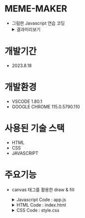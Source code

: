 # MEME-MAKER
+ 그림판 Javascript 연습 코딩
  <details>
    <summary>결과미리보기</summary>
  </details>
# 개발기간
+ 2023.8.18
# 개발환경
+ VSCODE 1.80.1
+ GOOGLE CHROME 115.0.5790.110
# 사용된 기술 스택
+ HTML
+ CSS
+ JAVASCRIPT
# 주요기능
+ canvas 태그를 활용한 draw & fill
  <details>
    <summary>Javascript Code : app.js</summary>
    
      const fileInput = document.querySelector("#file");
      const saveBtn = document.querySelector("#save");
      const textInput = document.querySelector("#text");
      const modeBtn = document.querySelector("#mode-btn");
      const destroyBtn = document.querySelector("#destroy-btn");
      const eraserBtn = document.querySelector("#eraser-btn");
      const color = document.querySelector("#color");
      const colorOptions = Array.from(document.querySelectorAll(".color-option"));
      const canvas = document.querySelector("canvas");
      const ctx = canvas.getContext("2d");
      const lineWidth = document.querySelector("#line-width");
      
      const CANVAS_WIDTH = 800;
      const CANVAS_HEIGHT = 800;
      
      canvas.width = CANVAS_WIDTH;
      canvas.height = CANVAS_HEIGHT;
      ctx.lineWidth = lineWidth.value;
      ctx.linecap = "round";
      let isPainting = false;
      let isFilling = false;
      
      function onMove(event) {
        if(isPainting){
          ctx.lineTo(event.offsetX, event.offsetY);
          ctx.stroke();
          return;
        }
        ctx.moveTo(event.offsetX, event.offsetY);
      }
      
      function startPainting(event){
        isPainting = true;
      
      }
      function cancelPainting(event){
        isPainting = false;
        ctx.beginPath();
      }
      
      function onLineWidthChange(event){
        ctx.lineWidth = event.target.value;
      }
      
      function onColorChange(event){
        ctx.strokeStyle = event.target.value;
        ctx.fillStyle = event.target.value;
      
      }
      
      function onColorClick(event){
        const colorValue = event.target.dataset.color;
        ctx.strokeStyle = colorValue;
        ctx.fillStyle = colorValue;
        color.value = colorValue;
      }
      
      function onModeClick() {
        if(isFilling){
          isFilling = false;
          modeBtn.innerHTML = "<strong>🖌️Draw</strong> or 🧺Fill";
        } else {
          isFilling = true;
          modeBtn.innerHTML = "🖌️Draw or <strong>🧺Fill</strong>";
      
        }
      }
      
      function onCanvasClick(){
        if(isFilling){
          ctx.fillRect(0, 0, CANVAS_WIDTH, CANVAS_HEIGHT);
        }
      }
      
      function onDestroyClick(){
        ctx.fillStyle = "white";
        ctx.fillRect(0, 0, CANVAS_WIDTH, CANVAS_HEIGHT);
      }
      
      function onEraserClick(){
        ctx.strokeStyle = "white";
        isFilling = false;
        modeBtn.innerText = "Fill";
      }
      
      
      function onFileChange(event){
        const file = event.target.files[0];
        const url = URL.createObjectURL(file);
        const image = new Image();
        image.src = url;
        image.onload = function(){
          ctx.drawImage(image, 0, 0, CANVAS_WIDTH, CANVAS_HEIGHT);
          fileInput.value = null;
        }
      }
      
      function onDoubleClick(event){
        const text = textInput.value;
        if (text !== "") {
          ctx.save();
          ctx.lineWidth = 1;
          ctx.font = "68px serif";
          ctx.fillText(text, event.offsetX, event.offsetY);
          ctx.restore();
        }
      }
      
      function onSaveClick(){
        const url = canvas.toDataURL();
        const a = document.createElement("a");
        a.href = url;
        a.download = "myDrawing.png";
        a.click();
      }
      
      
      
      canvas.addEventListener("dblclick", onDoubleClick);
      canvas.addEventListener("mousemove", onMove);
      canvas.addEventListener("mousedown", startPainting);
      canvas.addEventListener("mouseup", cancelPainting);
      canvas.addEventListener("mouseleave",cancelPainting);
      canvas.addEventListener("click",onCanvasClick);
      
      lineWidth.addEventListener("change", onLineWidthChange);
      color.addEventListener("change", onColorChange);
      
      colorOptions.forEach(color => color.addEventListener("click", onColorClick));
      
      modeBtn.addEventListener("click",onModeClick);
      destroyBtn.addEventListener("click", onDestroyClick);
      eraserBtn.addEventListener("click", onEraserClick);
      fileInput.addEventListener("change", onFileChange);
      saveBtn.addEventListener("click", onSaveClick);
  </details>
    <details>
    <summary>HTML Code : index.html</summary>

      <!DOCTYPE html>
      <html lang="ko">
      
      <head>
        <meta charset="UTF-8">
        <meta name="viewport" content="width=device-width, initial-scale=1.0">
        <title>Mime Maker</title>
        <link rel="stylesheet" href="/style.css">
      </head>
      
      <body>
        <div class="color-options">
          <input type="color" id="color">
          <div class="color-option" style="background-color:#1abc9c" data-color="#1abc9c"></div>
          <div class="color-option" style="background-color:#3498db" data-color="#3498db"></div>
          <div class="color-option" style="background-color:#34495e" data-color="#34495e"></div>
          <div class="color-option" style="background-color:#27ae60" data-color="#27ae60"></div>
          <div class="color-option" style="background-color:#8e44ad" data-color="#8e44ad"></div>
          <div class="color-option" style="background-color:#f1c40f" data-color="#f1c40f"></div>
          <div class="color-option" style="background-color:#e74c3c" data-color="#e74c3c"></div>
          <div class="color-option" style="background-color:#95a5a6" data-color="#95a5a6"></div>
          <div class="color-option" style="background-color:#d35400" data-color="#d35400"></div>
          <div class="color-option" style="background-color:#f39c12" data-color="#f39c12"></div>
          <div class="color-option" style="background-color:#c0392b" data-color="#c0392b"></div>
        </div>
        <canvas></canvas>
        <div class="btns">
          <input id="line-width" type="range" min="1" max="10" value="1" step="0.1" />
          <button id="mode-btn"><strong>🖌️Draw</strong> or 🧺Fill</button>
          <button id="destroy-btn">💥Destroy</button>
          <button id="eraser-btn">❌Erase</button>
          <label for="file">
            📂Add Photo
            <input type="file" accept="image/*" id="file" /></label>
          <input type="text" placeholder="Add text here" id="text" />
          <button id="save">🖼️Save image</button>
        </div>
        <script src="/app.js"></script>
      </body>
      
      </html>
    </details>
    <details>
    <summary>CSS Code : style.css</summary>
      
      @import "reset.css";
  
      body {
        display: flex;
        justify-content: space-between;
        gap: 20px;
        align-items: center;
        background-color: gainsboro;
        padding: 20px;
        font-family: system-ui, -apple-system, BlinkMacSystemFont, 'Segoe UI', Roboto, Oxygen, Ubuntu, Cantarell, 'Open Sans', 'Helvetica Neue', sans-serif;
      }
      
      
      .btns {
        display: flex;
        flex-direction: column;
        gap: 20px;
      }
      
      canvas {
        width: 800px;
        height: 800px;
        background-color: white;
        border-radius: 10px;
      }
      
      .color-options {
        display: flex;
        flex-direction: column;
        gap: 20px;
        align-items: center;
      }
      
      .color-option{
        width: 50px;
        height: 50px;
        border-radius: 50%;
        cursor: pointer;
        border: 5px solid white;
        transition: transform ease-in-out .1s;
      }
      
      .color-option:hover {
        transform: scale(1.2);
      }
      
      input#color {
        background-color: white;
      }
      
      button,label {
        all:unset;
        padding: 10px 0px;
        text-align: center;
        background-color: royalblue;
        color: white;
        font-weight: 500;
        cursor: pointer;
        border-radius: 10px;
        transition: opacity linear .1s;
      }
      
      button:hover {
        opacity: 0.85;
      }
      
      input#text {
        all:unset;
        padding: 10px 0px;
        text-align: center;
        border-radius: 10px;
        font-weight: 500;
        background-color: white;
      }
      
      input#file {
        display: none;
      }
      
      strong {
        color: black;
        font-weight: 800;
        font-size: 25px;
      }
    </details>
